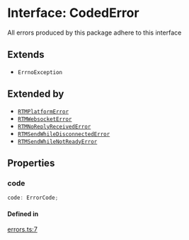 # Interface: CodedError

All errors produced by this package adhere to this interface

## Extends

- `ErrnoException`

## Extended by

- [`RTMPlatformError`](RTMPlatformError.md)
- [`RTMWebsocketError`](RTMWebsocketError.md)
- [`RTMNoReplyReceivedError`](RTMNoReplyReceivedError.md)
- [`RTMSendWhileDisconnectedError`](RTMSendWhileDisconnectedError.md)
- [`RTMSendWhileNotReadyError`](RTMSendWhileNotReadyError.md)

## Properties

### code

```ts
code: ErrorCode;
```

#### Defined in

[errors.ts:7](https://github.com/slackapi/node-slack-sdk/blob/7b348598b763c2b7545d1042b5f0429775cfa62c/packages/rtm-api/src/errors.ts#L7)

